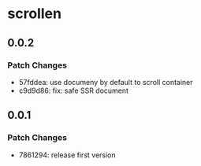 # scrollen

## 0.0.2

### Patch Changes

- 57fddea: use documeny by default to scroll container
- c9d9d86: fix: safe SSR document

## 0.0.1

### Patch Changes

- 7861294: release first version
